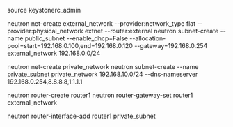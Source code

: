 source keystonerc_admin


neutron net-create external_network --provider:network_type flat --provider:physical_network extnet  --router:external
neutron subnet-create --name public_subnet --enable_dhcp=False --allocation-pool=start=192.168.0.100,end=192.168.0.120 --gateway=192.168.0.254 external_network 192.168.0.0/24

neutron net-create private_network
neutron subnet-create --name private_subnet private_network 192.168.10.0/24 --dns-nameserver 192.168.0.254,8.8.8.8,1.1.1.1

neutron router-create router1
neutron router-gateway-set router1 external_network

neutron router-interface-add router1 private_subnet
